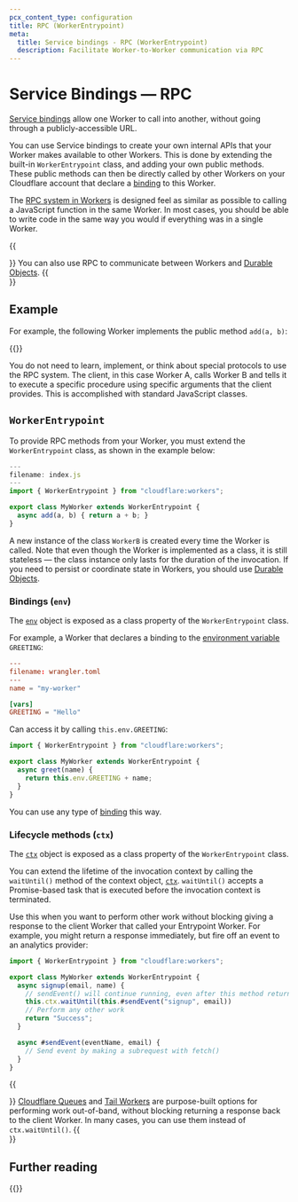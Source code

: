 ```yaml
---
pcx_content_type: configuration
title: RPC (WorkerEntrypoint)
meta:
  title: Service bindings - RPC (WorkerEntrypoint)
  description: Facilitate Worker-to-Worker communication via RPC
---
```


# Service Bindings — RPC

[Service bindings](/workers/runtime-apis/bindings/service-bindings) allow one Worker to call into another, without going through a publicly-accessible URL.

You can use Service bindings to create your own internal APIs that your Worker makes available to other Workers. This is done by extending the built-in `WorkerEntrypoint` class, and adding your own public methods. These public methods can then be directly called by other Workers on your Cloudflare account that declare a [binding](/workers/runtime-apis/bindings) to this Worker.

The [RPC system in Workers](/workers/runtime-apis/rpc) is designed feel as similar as possible to calling a JavaScript function in the same Worker. In most cases, you should be able to write code in the same way you would if everything was in a single Worker.

{{<Aside type="note">}}
You can also use RPC to communicate between Workers and [Durable Objects](/durable-objects/).
{{</Aside>}}

## Example

For example, the following Worker implements the public method `add(a, b)`:

{{<render file="_service-binding-rpc-example.md" productFolder="workers">}}

You do not need to learn, implement, or think about special protocols to use the RPC system. The client, in this case Worker A, calls Worker B and tells it to execute a specific procedure using specific arguments that the client provides. This is accomplished with standard JavaScript classes.

## `WorkerEntrypoint`

To provide RPC methods from your Worker, you must extend the `WorkerEntrypoint` class, as shown in the example below:

```js
---
filename: index.js
---
import { WorkerEntrypoint } from "cloudflare:workers";

export class MyWorker extends WorkerEntrypoint {
  async add(a, b) { return a + b; }
}
```

A new instance of the class `WorkerB` is created every time the Worker is called. Note that even though the Worker is implemented as a class, it is still stateless — the class instance only lasts for the duration of the invocation. If you need to persist or coordinate state in Workers, you should use [Durable Objects](/durable-objects).

### Bindings (`env`)

The [`env`](/workers/runtime-apis/bindings/#what-is-a-binding) object is exposed as a class property of the `WorkerEntrypoint` class.

For example, a Worker that declares a binding to the [environment variable](/workers/configuration/environment-variables/) `GREETING`:

```toml
---
filename: wrangler.toml
---
name = "my-worker"

[vars]
GREETING = "Hello"
```

Can access it by calling `this.env.GREETING`:

```js
import { WorkerEntrypoint } from "cloudflare:workers";

export class MyWorker extends WorkerEntrypoint {
  async greet(name) {
    return this.env.GREETING + name;
  }
}
```

You can use any type of [binding](/workers/runtime-apis/bindings/#what-is-a-binding) this way.

### Lifecycle methods (`ctx`)

The [`ctx`](/workers/runtime-apis/context) object is exposed as a class property of the `WorkerEntrypoint` class.

You can extend the lifetime of the invocation context by calling the `waitUntil()` method of the context object, [`ctx`](/workers/runtime-apis/context/#waituntil). `waitUntil()` accepts a Promise-based task that is executed before the invocation context is terminated.

Use this when you want to perform other work without blocking giving a response to the client Worker that called your Entrypoint Worker. For example, you might return a response immediately, but fire off an event to an analytics provider:

```js
import { WorkerEntrypoint } from "cloudflare:workers";

export class MyWorker extends WorkerEntrypoint {
  async signup(email, name) {
    // sendEvent() will continue running, even after this method returns a value to the caller
    this.ctx.waitUntil(this.#sendEvent("signup", email))
    // Perform any other work
    return "Success";
  }

  async #sendEvent(eventName, email) {
    // Send event by making a subrequest with fetch()
  }
}
```

{{<Aside type="note">}}
[Cloudflare Queues](/queues/) and [Tail Workers](/workers/observability/logging/tail-workers/) are purpose-built options for performing work out-of-band, without blocking returning a response back to the client Worker. In many cases, you can use them instead of `ctx.waitUntil()`.
{{</Aside>}}

## Further reading

{{<directory-listing folderDirectory="/workers/runtime-apis/rpc/" >}}